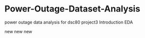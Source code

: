 # Power-Outage-Dataset-Analysis
power outage data analysis for dsc80 project3
Introduction
EDA

new new new